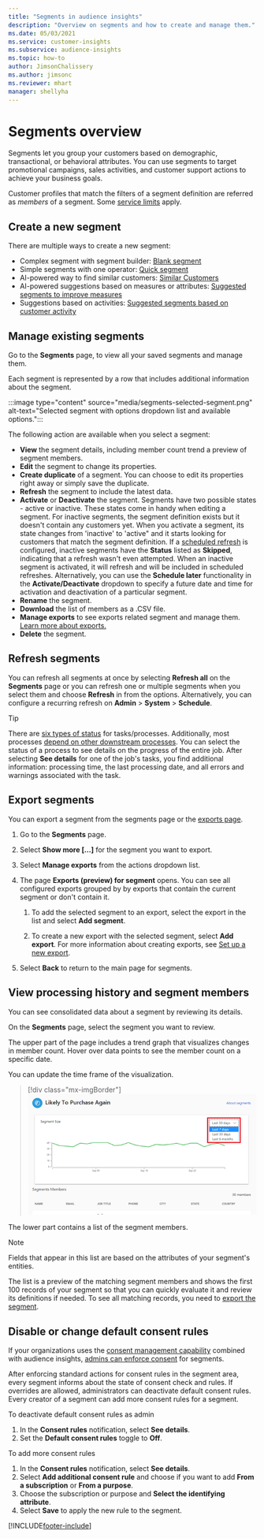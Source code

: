 ```yaml
---
title: "Segments in audience insights"
description: "Overview on segments and how to create and manage them."
ms.date: 05/03/2021
ms.service: customer-insights
ms.subservice: audience-insights
ms.topic: how-to
author: JimsonChalissery
ms.author: jimsonc
ms.reviewer: mhart
manager: shellyha
---
```


# Segments overview

Segments let you group your customers based on demographic, transactional, or behavioral attributes. You can use segments to target promotional campaigns, sales activities, and customer support actions to achieve your business goals.

Customer profiles that match the filters of a segment definition are referred as *members* of a segment. Some [service limits](service-limits.md) apply.

## Create a new segment

There are multiple ways to create a new segment: 

- Complex segment with segment builder: [Blank segment](segment-builder.md#create-a-new-segment)
- Simple segments with one operator: [Quick segment](segment-builder.md#quick-segments)
- AI-powered way to find similar customers: [Similar Customers](find-similar-customer-segments.md)
- AI-powered suggestions based on measures or attributes: [Suggested segments to improve measures](suggested-segments.md)
- Suggestions based on activities: [Suggested segments based on customer activity](suggested-segments-activity.md)

## Manage existing segments

Go to the **Segments** page, to view all your saved segments and manage them.

Each segment is represented by a row that includes additional information about the segment.

:::image type="content" source="media/segments-selected-segment.png" alt-text="Selected segment with options dropdown list and available options.":::

The following action are available when you select a segment:

- **View** the segment details, including member count trend a preview of segment members.
- **Edit** the segment to change its properties.
- **Create duplicate** of a segment. You can choose to edit its properties right away or simply save the duplicate.
- **Refresh** the segment to include the latest data.
- **Activate** or **Deactivate** the segment. Segments have two possible states - active or inactive. These states come in handy when editing a segment. For inactive segments, the segment definition exists but it doesn't contain any customers yet. When you activate a segment, its state changes from 'inactive' to 'active" and it starts looking for customers that match the segment definition. If a [scheduled refresh](system.md#schedule-tab) is configured, inactive segments have the **Status** listed as **Skipped**, indicating that a refresh wasn't even attempted. When an inactive segment is activated, it will refresh and will be included in scheduled refreshes.
  Alternatively, you can use the **Schedule later** functionality in the **Activate/Deactivate** dropdown to specify a future date and time for activation and deactivation of a particular segment.
- **Rename** the segment.
- **Download** the list of members as a .CSV file.
- **Manage exports** to see exports related segment and manage them. [Learn more about exports.](export-destinations.md)
- **Delete** the segment.

## Refresh segments

You can refresh all segments at once by selecting **Refresh all** on the **Segments** page or you can refresh one or multiple segments when you select them and choose **Refresh** in from the options. Alternatively, you can configure a recurring refresh on **Admin** > **System** > **Schedule**.

> [!TIP]
> There are [six types of status](system.md#status-types) for tasks/processes. Additionally, most processes [depend on other downstream processes](system.md#refresh-policies). You can select the status of a process to see details on the progress of the entire job. After selecting **See details** for one of the job's tasks, you find additional information: processing time, the last processing date, and all errors and warnings associated with the task.

## Export segments

You can export a segment from the segments page or the [exports page](export-destinations.md). 

1. Go to the **Segments** page.

1. Select **Show more [...]** for the segment you want to export.

1. Select **Manage exports** from the actions dropdown list.

1. The page **Exports (preview) for segment** opens. You can see all configured exports grouped by by exports that contain the current segment or don't contain it.

   1. To add the selected segment to an export, select the export in the list and select **Add segment**.

   1. To create a new export with the selected segment, select **Add export**. For more information about creating exports, see [Set up a new export](export-destinations.md#set-up-a-new-export).

1. Select **Back** to return to the main page for segments.

## View processing history and segment members

You can see consolidated data about a segment by reviewing its details.

On the **Segments** page, select the segment you want to review.

The upper part of the page includes a trend graph that visualizes changes in member count. Hover over data points to see the member count on a specific date.

You can update the time frame of the visualization.

> [!div class="mx-imgBorder"]
> ![Segment time range.](media/segment-time-range.png "Segment time range")

The lower part contains a list of the segment members.

> [!NOTE]
> Fields that appear in this list are based on the attributes of your segment's entities.
>
>The list is a preview of the matching segment members and shows the first 100 records of your segment so that you can quickly evaluate it and review its definitions if needed. To see all matching records, you need to [export the segment](export-destinations.md).

## Disable or change default consent rules

If your organizations uses the [consent management capability](../consent-management/overview.md) combined with audience insights, [admins can enforce consent](activate-consent.md) for segments. 

After enforcing standard actions for consent rules in the segment area, every segment informs about the state of consent check and rules. If overrides are allowed, administrators can deactivate default consent rules. Every creator of a segment can add more consent rules for a segment. 

To deactivate default consent rules as admin

1. In the **Consent rules** notification, select **See details**. 
1. Set the **Default consent rules** toggle to **Off**.

To add more consent rules

1. In the **Consent rules** notification, select **See details**. 
1. Select **Add additional consent rule** and choose if you want to add **From a subscription** or **From a purpose**.
1. Choose the subscription or purpose and **Select the identifying attribute**.
1. Select **Save** to apply the new rule to the segment.

[!INCLUDE[footer-include](../includes/footer-banner.md)] 
